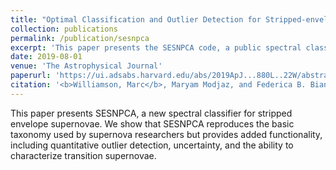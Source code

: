 ```yaml
---
title: "Optimal Classification and Outlier Detection for Stripped-envelope Core-collapse Supernovae"
collection: publications
permalink: /publication/sesnpca
excerpt: 'This paper presents the SESNPCA code, a public spectral classifier for stripped supernovae.'
date: 2019-08-01
venue: 'The Astrophysical Journal'
paperurl: 'https://ui.adsabs.harvard.edu/abs/2019ApJ...880L..22W/abstract'
citation: '<b>Williamson, Marc</b>, Maryam Modjaz, and Federica B. Bianco. "Optimal classification and outlier detection for stripped-envelope core-collapse supernovae." The Astrophysical Journal Letters 880.2 (2019): L22.'
---
```

This paper presents SESNPCA, a new spectral classifier for stripped envelope supernovae. We show that SESNPCA reproduces the basic taxonomy used by supernova researchers but provides added functionality, including quantitative outlier detection, uncertainty, and the ability to characterize transition supernovae.


